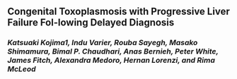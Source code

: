 ## Congenital Toxoplasmosis with Progressive Liver Failure Fol-lowing Delayed Diagnosis
### _Katsuaki Kojima1, Indu Varier, Rouba Sayegh, Masako Shimamura, Bimal P. Chaudhari, Anas Bernieh, Peter White, James Fitch, Alexandra Medoro, Hernan Lorenzi, and Rima McLeod_



 
